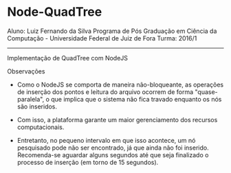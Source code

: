 ﻿# Node-QuadTree
Aluno: Luiz Fernando da Silva
Programa de Pós Graduação em Ciência da Computação - Universidade Federal de Juiz de Fora
Turma: 2016/1

-------------------------
Implementação de QuadTree com NodeJS

Observações

- Como o NodeJS se comporta de maneira não-bloqueante, as operações de inserção dos pontos e leitura do arquivo
ocorrem de forma "quase-paralela", o que implica que o sistema não fica travado enquanto os nós são inseridos.

- Com isso, a plataforma garante um maior gerenciamento dos recursos computacionais.

- Entretanto, no pequeno intervalo em que isso acontece, um nó pesquisado pode não ser encontrado, já que ainda
não foi inserido. Recomenda-se aguardar alguns segundos até que seja finalizado o processo de inserção (em torno
de 15 segundos).


